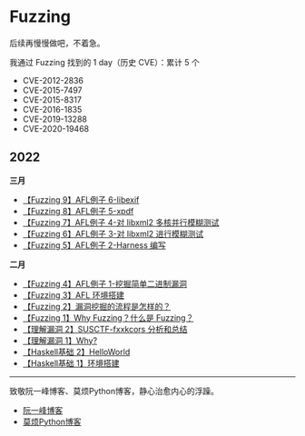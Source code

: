 # Fuzzing

后续再慢慢做吧，不着急。

我通过 Fuzzing 找到的 1 day（历史 CVE）：累计 5 个
- CVE-2012-2836
- CVE-2015-7497
- CVE-2015-8317
- CVE-2016-1835
- CVE-2019-13288
- CVE-2020-19468


## 2022

**三月**
- [【Fuzzing 9】AFL例子 6-libexif](./docs/page-13.md)
- [【Fuzzing 8】AFL例子 5-xpdf](./docs/page-12.md)
- [【Fuzzing 7】AFL例子 4-对 libxml2 多核并行模糊测试](./docs/page-11.md)
- [【Fuzzing 6】AFL例子 3-对 libxml2 进行模糊测试](./docs/page-10.md)
- [【Fuzzing 5】AFL例子 2-Harness 编写](./docs/page-9.md)

**二月**

- [【Fuzzing 4】AFL例子 1-挖掘简单二进制漏洞](./docs/page-7.md)
- [【Fuzzing 3】AFL 环境搭建](./docs/page-5.md)
- [【Fuzzing 2】漏洞挖掘的流程是怎样的？](./docs/page-4.md)
- [【Fuzzing 1】Why Fuzzing？什么是 Fuzzing？](./docs/page-3.md)
- [【理解漏洞 2】SUSCTF-fxxkcors 分析和总结](./docs/page-8.md)
- [【理解漏洞 1】Why?](./docs/page-6.md)
- [【Haskell基础 2】HelloWorld](./docs/page-2.md)
- [【Haskell基础 1】环境搭建](./docs/page-1.md)

---

致敬阮一峰博客、莫烦Python博客，静心治愈内心的浮躁。
- [阮一峰博客](https://www.ruanyifeng.com/)
- [莫烦Python博客](https://www.youtube.com/c/%E5%91%A8%E8%8E%AB%E7%83%A6/videos)